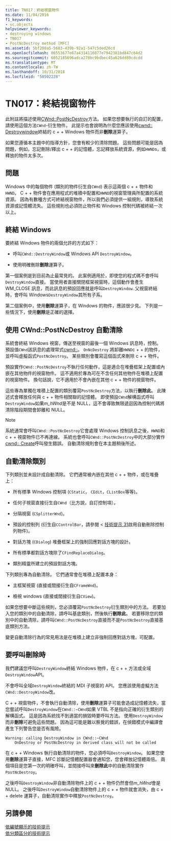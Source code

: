 ```yaml
---
title: TN017：終結視窗物件
ms.date: 11/04/2016
f1_keywords:
- vc.objects
helpviewer_keywords:
- destroying windows
- TN017
- PostNcDestroy method [MFC]
ms.assetid: 5bf208a5-5683-439b-92a1-547c5ded26cd
ms.openlocfilehash: 06553677e67a4314116077e7942381bd847c64d2
ms.sourcegitcommit: 6052185696adca270bc9bdbec45a626dd89cdcdd
ms.translationtype: MT
ms.contentlocale: zh-TW
ms.lasthandoff: 10/31/2018
ms.locfileid: "50502228"
---
```

# <a name="tn017-destroying-window-objects"></a>TN017：終結視窗物件

此附註將描述使用[CWnd::PostNcDestroy](../mfc/reference/cwnd-class.md#postncdestroy)方法。 如果您想要執行的自訂的配置，請使用這個方法`CWnd`-衍生物件。 此提示也會說明為什麼您應該使用[cwnd:: Destroywindow](../mfc/reference/cwnd-class.md#destroywindow)終結的 c + + Windows 物件而非**刪除**運算子。

如果您遵循本主題中的指導方針，您會有較少的清除問題。 這些問題可能是因為問題，例如，忘記刪除/釋出 c + + 的記憶體，忘記釋放系統資源，例如`HWND`s，或釋放的物件太多次。

## <a name="the-problem"></a>問題

Windows 中的每個物件 (類別的物件衍生自`CWnd`) 表示這兩個 c + + 物件和`HWND`。 C + + 物件會在應用程式的堆積中配置和`HWND`的視窗管理員所配置的系統資源。 因為有數種方式可終結視窗物件，所以我們必須提供一組規則，導致系統資源或記憶體流失。 這些規則也必須防止物件和 Windows 控制代碼被終結一次以上。

## <a name="destroying-windows"></a>終結 Windows

要終結 Windows 物件的兩個允許的方式如下：

- 呼叫`CWnd::DestroyWindow`或 Windows API `DestroyWindow`。

- 使用明確刪除**刪除**運算子。

第一個案例是到目前為止最常見的。 此案例適用於，即使您的程式碼不會呼叫`DestroyWindow`直接。 當使用者直接關閉框架視窗時，這個動作會產生 WM_CLOSE 訊息，而此訊息的預設回應就是呼叫`DestroyWindow.`父視窗終結時，會呼叫 Windows`DestroyWindow`其所有子系。

第二個案例中，使用**刪除**運算子，在 Windows 的物件，應該很少見。 下列是一些情況下，使用**刪除**是正確的選擇。

## <a name="auto-cleanup-with-cwndpostncdestroy"></a>使用 CWnd::PostNcDestroy 自動清除

系統會終結 Windows 視窗，傳送至視窗的最後一個 Windows 訊息時，控制。 預設值`CWnd`該訊息的處理常式[cwnd::](../mfc/reference/cwnd-class.md#onncdestroy)。 `OnNcDestroy` 將卸離`HWND`c + + 的物件，並呼叫虛擬函式`PostNcDestroy`。 某些類別會覆寫這個函式來刪除 c + + 物件。

預設實作`CWnd::PostNcDestroy`不執行任何動作，這是適合在堆疊框架上配置或內嵌在其他物件的視窗物件。 這不適用於專為可在不含任何其他物件在堆積上配置的視窗物件。 換句話說，它不適用於不會內嵌在其他 c + + 物件的視窗物件。

這些專為單獨在堆積上配置的類別覆寫`PostNcDestroy`方法，以執行**刪除此**。 此陳述式會釋放任何與 c + + 物件相關聯的記憶體。 即使預設`CWnd`解構函式呼叫`DestroyWindow`如果*m_hWnd*是不是 NULL，這不會導致無限遞迴因為控制代碼將清除階段期間會卸離和 NULL。

> [!NOTE]
>  系統通常會呼叫`CWnd::PostNcDestroy`它會處理 Windows 控制訊息之後，`HWND`和 c + + 視窗物件已不再連線。 系統也會呼叫`CWnd::PostNcDestroy`中的大部分實作[cwnd:: Create](../mfc/reference/cwnd-class.md#create)呼叫發生錯誤。 自動清除規則會在本主題稍後所述。

## <a name="auto-cleanup-classes"></a>自動清除類別

下列類別並未設計成自動清除。 它們通常被內嵌在其他 c + + 物件，或在堆疊上：

- 所有標準 Windows 控制項 (`CStatic`， `CEdit`，`CListBox`等等)。

- 任何子視窗直接衍生自`CWnd`（比方說，自訂控制項）。

- 分隔視窗 (`CSplitterWnd`)。

- 預設的控制列 (衍生自`CControlBar`，請參閱 <<c2> [ 技術提示 31](../mfc/tn031-control-bars.md)啟用自動刪除控制列物件)。

- 對話方塊 (`CDialog`) 堆疊框架上的強制回應對話方塊的設計。

- 所有標準都對話方塊除了`CFindReplaceDialog`。

- 類別精靈所建立的預設對話方塊。

下列類別專為自動清除。 它們通常會在堆積上配置本身：

- 主框架視窗 (直接或間接衍生自`CFrameWnd`)。

- 檢視 windows (直接或間接衍生自`CView`)。

如果您想要中斷這些規則，您必須覆寫`PostNcDestroy`衍生類別中的方法。 若要加入您的類別中的自動清除，請呼叫基底類別，然後執行**刪除此**。 若要移除您的類別中的自動清除，請呼叫`CWnd::PostNcDestroy`直接而不是`PostNcDestroy`直接基底類別方法。

變更自動清除行為的常見用法是在堆積上建立非強制回應對話方塊，可配置。

## <a name="when-to-call-delete"></a>要呼叫刪除時

我們建議您呼叫`DestroyWindow`終結 Windows 物件，在 c + + 方法或全域`DestroyWindow`API。

不會呼叫全域`DestroyWindow`終結的 MDI 子視窗的 API。 您應該使用虛擬方法`CWnd::DestroyWindow`改。

C + + 視窗物件，不會執行自動清除，使用**刪除**運算子可能會造成記憶體流失，當您嘗試呼叫`DestroyWindow`在`CWnd::~CWnd`如果 VTBL 不是指向正確的衍生類別的解構函式。 這是因為系統找不到適當的損毀時要呼叫方法。 使用`DestroyWindow`而非**刪除**可避免這些問題。 因為這可能是難以察覺的錯誤，在偵錯模式中編譯會產生下列警告您是否有風險。

```
Warning: calling DestroyWindow in CWnd::~CWnd
    OnDestroy or PostNcDestroy in derived class will not be called
```

在 c + + Windows 執行自動清除的物件，您必須呼叫`DestroyWindow`。 如果您使用**刪除**運算子直接，MFC 診斷記憶體配置器會通知您，您會釋放記憶體兩倍。 兩個項目是您第一次的明確呼叫，並間接呼叫來**刪除此**中的自動清除實作`PostNcDestroy`。

之後呼叫`DestroyWindow`非自動清除物件上的 c + + 物件仍然會但*m_hWnd*會是 NULL。 之後呼叫`DestroyWindow`自動清除物件上的 c + + 物件就會消失，由 c + + delete 運算子，自動清除實作中釋放`PostNcDestroy`。

## <a name="see-also"></a>另請參閱

[依編號顯示的技術提示](../mfc/technical-notes-by-number.md)<br/>
[依分類區分的技術提示](../mfc/technical-notes-by-category.md)

